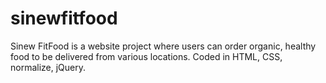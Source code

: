 # sinewfitfood
Sinew FitFood is a website project where users can order organic, healthy food to be delivered from various locations. Coded in HTML, CSS, normalize, jQuery.
